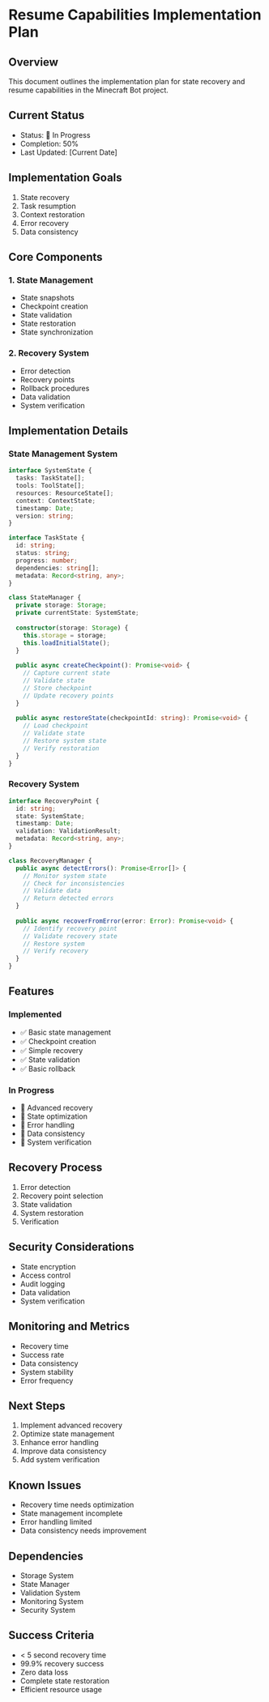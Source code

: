 # Resume Capabilities Implementation Plan

## Overview
This document outlines the implementation plan for state recovery and resume capabilities in the Minecraft Bot project.

## Current Status
- Status: 🔄 In Progress
- Completion: 50%
- Last Updated: [Current Date]

## Implementation Goals
1. State recovery
2. Task resumption
3. Context restoration
4. Error recovery
5. Data consistency

## Core Components

### 1. State Management
- State snapshots
- Checkpoint creation
- State validation
- State restoration
- State synchronization

### 2. Recovery System
- Error detection
- Recovery points
- Rollback procedures
- Data validation
- System verification

## Implementation Details

### State Management System
```typescript
interface SystemState {
  tasks: TaskState[];
  tools: ToolState[];
  resources: ResourceState[];
  context: ContextState;
  timestamp: Date;
  version: string;
}

interface TaskState {
  id: string;
  status: string;
  progress: number;
  dependencies: string[];
  metadata: Record<string, any>;
}

class StateManager {
  private storage: Storage;
  private currentState: SystemState;
  
  constructor(storage: Storage) {
    this.storage = storage;
    this.loadInitialState();
  }
  
  public async createCheckpoint(): Promise<void> {
    // Capture current state
    // Validate state
    // Store checkpoint
    // Update recovery points
  }
  
  public async restoreState(checkpointId: string): Promise<void> {
    // Load checkpoint
    // Validate state
    // Restore system state
    // Verify restoration
  }
}
```

### Recovery System
```typescript
interface RecoveryPoint {
  id: string;
  state: SystemState;
  timestamp: Date;
  validation: ValidationResult;
  metadata: Record<string, any>;
}

class RecoveryManager {
  public async detectErrors(): Promise<Error[]> {
    // Monitor system state
    // Check for inconsistencies
    // Validate data
    // Return detected errors
  }
  
  public async recoverFromError(error: Error): Promise<void> {
    // Identify recovery point
    // Validate recovery state
    // Restore system
    // Verify recovery
  }
}
```

## Features

### Implemented
- ✅ Basic state management
- ✅ Checkpoint creation
- ✅ Simple recovery
- ✅ State validation
- ✅ Basic rollback

### In Progress
- 🔄 Advanced recovery
- 🔄 State optimization
- 🔄 Error handling
- 🔄 Data consistency
- 🔄 System verification

## Recovery Process
1. Error detection
2. Recovery point selection
3. State validation
4. System restoration
5. Verification

## Security Considerations
- State encryption
- Access control
- Audit logging
- Data validation
- System verification

## Monitoring and Metrics
- Recovery time
- Success rate
- Data consistency
- System stability
- Error frequency

## Next Steps
1. Implement advanced recovery
2. Optimize state management
3. Enhance error handling
4. Improve data consistency
5. Add system verification

## Known Issues
- Recovery time needs optimization
- State management incomplete
- Error handling limited
- Data consistency needs improvement

## Dependencies
- Storage System
- State Manager
- Validation System
- Monitoring System
- Security System

## Success Criteria
- < 5 second recovery time
- 99.9% recovery success
- Zero data loss
- Complete state restoration
- Efficient resource usage
